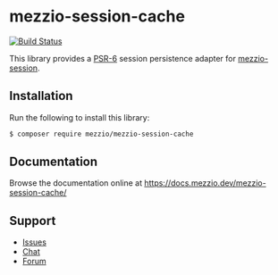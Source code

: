 # mezzio-session-cache

[![Build Status](https://github.com/mezzio/mezzio-session-cache/workflows/Continuous%20Integration/badge.svg)](https://github.com/mezzio/mezzio-session-cache/actions?query=workflow%3A"Continuous+Integration")

This library provides a [PSR-6](https://www.php-fig.org/psr/psr-6/) session
persistence adapter for [mezzio-session](https://docs.mezzio.dev/mezzio-session/).

## Installation

Run the following to install this library:

```bash
$ composer require mezzio/mezzio-session-cache
```

## Documentation

Browse the documentation online at https://docs.mezzio.dev/mezzio-session-cache/

## Support

* [Issues](https://github.com/mezzio/mezzio-session-cache/issues/)
* [Chat](https://laminas.dev/chat/)
* [Forum](https://discourse.laminas.dev/)
